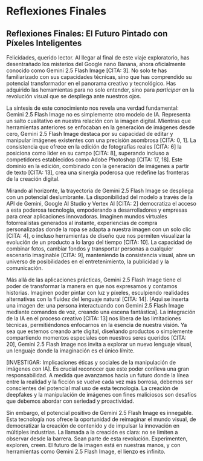 # Reflexiones Finales

## Reflexiones Finales: El Futuro Pintado con Píxeles Inteligentes

Felicidades, querido lector. Al llegar al final de este viaje exploratorio, has desentrañado los misterios del Google nano Banana, ahora oficialmente conocido como Gemini 2.5 Flash Image [CITA: 3].  No solo te has familiarizado con sus capacidades técnicas, sino que has comprendido su potencial transformador en el panorama creativo y tecnológico.  Has adquirido las herramientas para no solo entender, sino para *participar* en la revolución visual que se despliega ante nuestros ojos.

La síntesis de este conocimiento nos revela una verdad fundamental:  Gemini 2.5 Flash Image no es simplemente otro modelo de IA.  Representa un salto cualitativo en nuestra relación con la imagen digital.  Mientras que herramientas anteriores se enfocaban en la generación de imágenes desde cero,  Gemini 2.5 Flash Image destaca por su capacidad de editar y manipular imágenes existentes con una precisión asombrosa [CITA: 0, 1]. La consistencia que ofrece en la edición de fotografías reales [CITA: 6] la posiciona como líder en su campo [CITA: 8], superando incluso a competidores establecidos como Adobe Photoshop [CITA: 17, 18]. Este dominio en la edición, combinado con la generación de imágenes a partir de texto [CITA: 13], crea una sinergia poderosa que redefine las fronteras de la creación digital.

Mirando al horizonte, la trayectoria de Gemini 2.5 Flash Image se despliega con un potencial deslumbrante. La disponibilidad del modelo a través de la API de Gemini, Google AI Studio y Vertex AI [CITA: 2] democratiza el acceso a esta poderosa tecnología, empoderando a desarrolladores y empresas para crear aplicaciones innovadoras. Imaginen mundos virtuales fotorrealistas generados al instante, experiencias de compra personalizadas donde la ropa se adapta a nuestra imagen con un solo clic [CITA: 4], o incluso herramientas de diseño que nos permiten visualizar la evolución de un producto a lo largo del tiempo [CITA: 10]. La capacidad de combinar fotos, cambiar fondos y transportar personas a cualquier escenario imaginable [CITA: 9], manteniendo la consistencia visual, abre un universo de posibilidades en el entretenimiento, la publicidad y la comunicación.

Más allá de las aplicaciones prácticas, Gemini 2.5 Flash Image tiene el poder de transformar la manera en que nos expresamos y contamos historias.  Imaginen poder pintar con luz y píxeles, esculpiendo realidades alternativas con la fluidez del lenguaje natural [CITA: 14]. [Aqui se inserta una imagen de: una persona interactuando con Gemini 2.5 Flash Image mediante comandos de voz, creando una escena fantástica]. La integración de la IA en el proceso creativo [CITA: 13] nos libera de las limitaciones técnicas, permitiéndonos enfocarnos en la esencia de nuestra visión.  Ya sea que estemos creando arte digital, diseñando productos o simplemente compartiendo momentos especiales con nuestros seres queridos [CITA: 20], Gemini 2.5 Flash Image nos invita a explorar un nuevo lenguaje visual, un lenguaje donde la imaginación es el único límite.

[INVESTIGAR: Implicaciones éticas y sociales de la manipulación de imágenes con IA].  Es crucial reconocer que este poder conlleva una gran responsabilidad. A medida que avanzamos hacia un futuro donde la línea entre la realidad y la ficción se vuelve cada vez más borrosa, debemos ser conscientes del potencial mal uso de esta tecnología.  La creación de deepfakes y la manipulación de imágenes con fines maliciosos son desafíos que debemos abordar con seriedad y proactividad.

Sin embargo, el potencial positivo de Gemini 2.5 Flash Image es innegable.  Esta tecnología nos ofrece la oportunidad de reimaginar el mundo visual, de democratizar la creación de contenido y de impulsar la innovación en múltiples industrias. La llamada a la creación es clara:  no se limiten a observar desde la barrera.  Sean parte de esta revolución. Experimenten, exploren, creen. El futuro de la imagen está en nuestras manos, y con herramientas como Gemini 2.5 Flash Image, el lienzo es infinito.  
